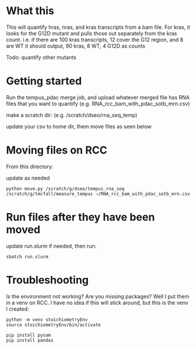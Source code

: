 # What this
This will quantify hras, nras, and kras transcripts from a bam file.  For kras, it looks for the G12D mutant and pulls those out separately from the kras count.  i.e. if there are 100 kras transcripts, 12 cover the G12 region, and 8 are WT it should output, 90 kras, 8 WT, 4 G12D as counts

Todo: quantify other mutants

# Getting started
Run the tempus_pdac merge job, and upload whatever merged file has RNA files that you want to quantify (e.g. RNA_rcc_bam_with_pdac_sotb_mrn.csv)

make a scratch dir: (e.g. /scratch/dseo/rna_seq_temp)

update your csv to home dir, them move files as seen below

# Moving files on RCC

From this directory:

update as needed

`python move.py /scratch/g/dseo/tempus_rna_seq /scratch/g/tmcfall/measure_tempus ~/RNA_rcc_bam_with_pdac_sotb_mrn.csv`

# Run files after they have been moved

update run.slurm if needed, then run:

`sbatch run.slurm`

# Troubleshooting
Is the environment not working? Are you missing packages?  Well I put them in a venv on RCC.  I have no idea if this will stick around, but this is the venv I created:

```
python -m venv stoichiometryEnv
source stoichiometryEnv/bin/activate

pip install pysam
pip install pandas
```